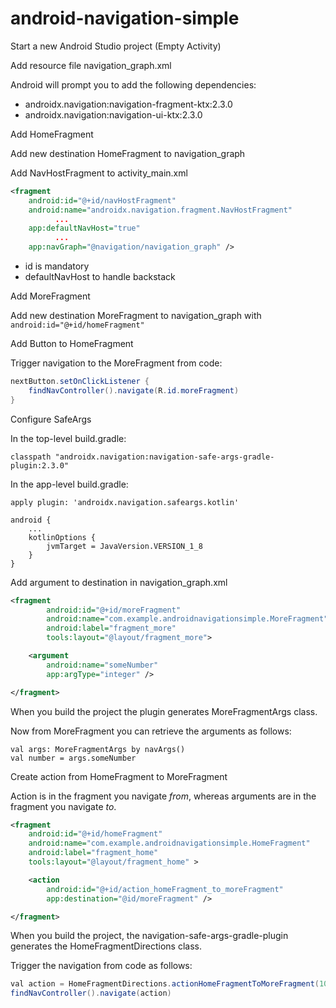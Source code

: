# android-navigation-simple

Start a new Android Studio project (Empty Activity)

Add resource file navigation_graph.xml

Android will prompt you to add the following dependencies:
- androidx.navigation:navigation-fragment-ktx:2.3.0
- androidx.navigation:navigation-ui-ktx:2.3.0

Add HomeFragment

Add new destination HomeFragment to navigation_graph

Add NavHostFragment to activity_main.xml

```xml
<fragment
    android:id="@+id/navHostFragment"
    android:name="androidx.navigation.fragment.NavHostFragment"
          ...
    app:defaultNavHost="true"
          ...
    app:navGraph="@navigation/navigation_graph" />
```

* id is mandatory
* defaultNavHost to handle backstack

Add MoreFragment

Add new destination MoreFragment to navigation_graph with <code>android:id="@+id/homeFragment"</code>

Add Button to HomeFragment

Trigger navigation to the MoreFragment from code:

```java
nextButton.setOnClickListener {
    findNavController().navigate(R.id.moreFragment)
}
```

Configure SafeArgs

In the top-level build.gradle:

    classpath "androidx.navigation:navigation-safe-args-gradle-plugin:2.3.0"

In the app-level build.gradle:

    apply plugin: 'androidx.navigation.safeargs.kotlin'

    android {
        ...
        kotlinOptions {
            jvmTarget = JavaVersion.VERSION_1_8
        }
    }
    
Add argument to destination in navigation_graph.xml

```xml
<fragment
        android:id="@+id/moreFragment"
        android:name="com.example.androidnavigationsimple.MoreFragment"
        android:label="fragment_more"
        tools:layout="@layout/fragment_more">

    <argument
        android:name="someNumber"
        app:argType="integer" />

</fragment>
```
     
When you build the project the plugin generates MoreFragmentArgs class.

Now from MoreFragment you can retrieve the arguments as follows:

    val args: MoreFragmentArgs by navArgs()
    val number = args.someNumber
    
Create action from HomeFragment to MoreFragment

Action is in the fragment you navigate *from*, whereas arguments are in the fragment you navigate *to*.

```xml
<fragment
    android:id="@+id/homeFragment"
    android:name="com.example.androidnavigationsimple.HomeFragment"
    android:label="fragment_home"
    tools:layout="@layout/fragment_home" >

    <action
        android:id="@+id/action_homeFragment_to_moreFragment"
        app:destination="@id/moreFragment" />

</fragment>
```

When you build the project, the navigation-safe-args-gradle-plugin generates the HomeFragmentDirections class.

Trigger the navigation from code as follows:

```java
val action = HomeFragmentDirections.actionHomeFragmentToMoreFragment(10)
findNavController().navigate(action)
